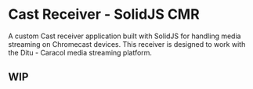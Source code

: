 # Cast Receiver - SolidJS CMR

A custom Cast receiver application built with SolidJS for handling media streaming on Chromecast devices. This receiver is designed to work with the Ditu - Caracol media streaming platform.

## WIP

